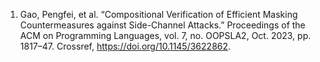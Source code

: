 1. Gao, Pengfei, et al. “Compositional Verification of Efficient Masking Countermeasures against Side-Channel Attacks.” Proceedings of the ACM on Programming Languages, vol. 7, no. OOPSLA2, Oct. 2023, pp. 1817–47. Crossref, <a href='https://doi.org/10.1145/3622862' target='_blank'>https://doi.org/10.1145/3622862</a>.